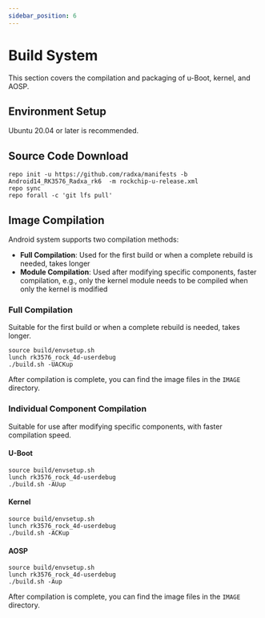 ```yaml
---
sidebar_position: 6
---
```


# Build System

This section covers the compilation and packaging of u-Boot, kernel, and AOSP.

## Environment Setup

Ubuntu 20.04 or later is recommended.

## Source Code Download

<NewCodeBlock tip="Ubuntu$" type="host">

```
repo init -u https://github.com/radxa/manifests -b  Android14_RK3576_Radxa_rk6  -m rockchip-u-release.xml
repo sync
repo forall -c 'git lfs pull'
```

</NewCodeBlock>

## Image Compilation

Android system supports two compilation methods:

- **Full Compilation**: Used for the first build or when a complete rebuild is needed, takes longer
- **Module Compilation**: Used after modifying specific components, faster compilation, e.g., only the kernel module needs to be compiled when only the kernel is modified

### Full Compilation

Suitable for the first build or when a complete rebuild is needed, takes longer.

<NewCodeBlock tip="Ubuntu$" type="host">

```
source build/envsetup.sh
lunch rk3576_rock_4d-userdebug
./build.sh -UACKup
```

</NewCodeBlock>

After compilation is complete, you can find the image files in the `IMAGE` directory.

### Individual Component Compilation

Suitable for use after modifying specific components, with faster compilation speed.

#### U-Boot

<NewCodeBlock tip="Ubuntu$" type="host">

```
source build/envsetup.sh
lunch rk3576_rock_4d-userdebug
./build.sh -AUup
```

</NewCodeBlock>

#### Kernel

<NewCodeBlock tip="Ubuntu$" type="host">

```
source build/envsetup.sh
lunch rk3576_rock_4d-userdebug
./build.sh -ACKup
```

</NewCodeBlock>

#### AOSP

<NewCodeBlock tip="Ubuntu$" type="host">

```
source build/envsetup.sh
lunch rk3576_rock_4d-userdebug
./build.sh -Aup
```

</NewCodeBlock>

After compilation is complete, you can find the image files in the `IMAGE` directory.
